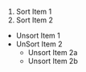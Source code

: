 1. Sort Item 1
2. Sort Item 2

- Unsort Item 1
- UnSort Item 2
  * Unsort Item 2a
  * Unsort Item 2b
